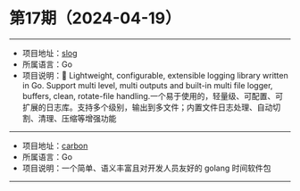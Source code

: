# 第17期（2024-04-19）

---
- 项目地址：[slog](https://github.com/gookit/slog)
- 所属语言：Go
- 项目说明：📑 Lightweight, configurable, extensible logging library written in Go. Support multi level, multi outputs and built-in multi file logger, buffers, clean, rotate-file handling.一个易于使用的，轻量级、可配置、可扩展的日志库。支持多个级别，输出到多文件；内置文件日志处理、自动切割、清理、压缩等增强功能
---
- 项目地址：[carbon](https://github.com/golang-module/carbon)
- 所属语言：Go
- 项目说明：一个简单、语义丰富且对开发人员友好的 golang 时间软件包
---
